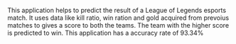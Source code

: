This application helps to predict the result of a League of Legends esports match. It uses data like kill ratio, win ration and gold acquired from prevoius matches to gives a score to both the teams. The team with the higher score is predicted to win. This application has a accuracy rate of 93.34% 
